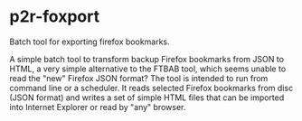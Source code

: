 # p2r-foxport
Batch tool for exporting firefox bookmarks.

A simple batch tool to transform backup Firefox bookmarks from JSON to HTML, a very simple alternative to the FTBAB tool, which seems unable to read the "new" Firefox JSON format? The tool is intended to run from command line or a scheduler. It reads selected Firefox bookmarks from disc (JSON format) and writes a set of simple HTML files that can be imported into Internet Explorer or read by "any" browser.
